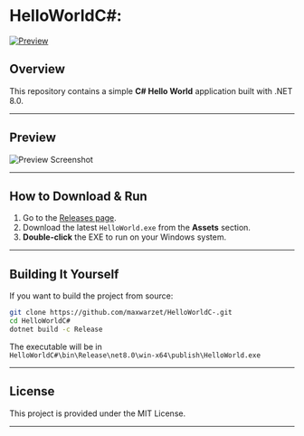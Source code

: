 # HelloWorldC#:

[![Preview](https://github.com/user-attachments/assets/cae84655-4fd8-4e87-85cb-c06fd97f3d7c)](https://github.com/maxwarzet/HelloWorldC-/releases)

## Overview

This repository contains a simple **C# Hello World** application built with .NET 8.0.

---

## Preview

![Preview Screenshot](https://github.com/user-attachments/assets/cae84655-4fd8-4e87-85cb-c06fd97f3d7c)

---

## How to Download & Run

1. Go to the [Releases page](https://github.com/maxwarzet/HelloWorldC-/releases).
2. Download the latest `HelloWorld.exe` from the **Assets** section.
3. **Double-click** the EXE to run on your Windows system.

---

## Building It Yourself

If you want to build the project from source:

```sh
git clone https://github.com/maxwarzet/HelloWorldC-.git
cd HelloWorldC#
dotnet build -c Release
```

The executable will be in  
`HelloWorldC#\bin\Release\net8.0\win-x64\publish\HelloWorld.exe`

---

## License

This project is provided under the MIT License.

---
